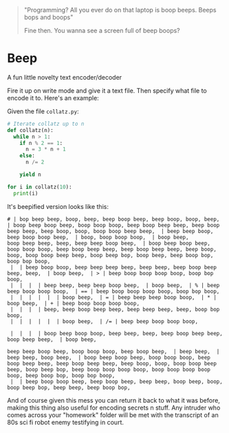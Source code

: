 > "Programming? All you ever do on that laptop is boop beeps. Beeps bops and boops"
>
> Fine then. You wanna see a screen full of beep boops?

# Beep
A fun little novelty text encoder/decoder

Fire it up on write mode and give it a text file. Then specify what file to encode it to. Here's an example:

Given the file `collatz.py`:
```python
# Iterate collatz up to n
def collatz(n):
  while n > 1:
    if n % 2 == 1:
      n = 3 * n + 1
    else:
      n /= 2

    yield n

for i in collatz(10):
  print(i)
```

It's beepified version looks like this:
```
# | bop beep beep, boop, beep, beep boop beep, beep boop, boop, beep,  | boop beep boop beep, boop boop boop, beep boop beep beep, beep boop beep beep, beep boop, boop, boop boop beep beep,  | beep beep boop, beep boop boop beep,  | boop, boop boop boop,  | boop beep, 
boop beep beep, beep, beep beep boop beep,  | boop beep boop beep, boop boop boop, beep boop beep beep, beep boop beep beep, beep boop, boop, boop boop beep beep, boop beep bop, boop beep, beep boop bop, boop bop boop, 
 |  | beep boop boop, beep beep beep beep, beep beep, beep boop beep beep, beep,  | boop beep,  | > | beep boop boop boop boop, boop bop boop, 
 |  |  |  | beep beep, beep beep boop beep,  | boop beep,  | % | beep beep boop boop boop,  | == | beep boop boop boop boop, boop bop boop, 
 |  |  |  |  |  | boop beep,  | = | beep beep beep boop boop,  | * | boop beep,  | + | beep boop boop boop boop, 
 |  |  |  | beep, beep boop beep beep, beep beep beep, beep, boop bop boop, 
 |  |  |  |  |  | boop beep,  | /= | beep beep boop boop boop, 

 |  |  |  | boop beep boop boop, beep beep, beep, beep boop beep beep, boop beep beep,  | boop beep, 

beep beep boop beep, boop boop boop, beep boop beep,  | beep beep,  | beep beep, boop beep,  | boop beep boop beep, boop boop boop, beep boop beep beep, beep boop beep beep, beep boop, boop, boop boop beep beep, boop beep bop, beep boop boop boop boop, boop boop boop boop boop, beep boop bop, boop bop boop, 
 |  | beep boop boop beep, beep boop beep, beep beep, boop beep, boop, boop beep bop, beep beep, beep boop bop, 
```

And of course given this mess you can return it back to what it was before, making this thing also useful for encoding secrets n stuff. Any intruder who comes across your "homework" folder will be met with the transcript of an 80s sci fi robot enemy testifying in court.
